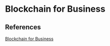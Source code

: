 # Blockchain for Business

## 

## References
[Blockchain for Business](https://subscription.packtpub.com/book/data/9781789956023/)
